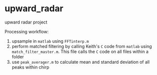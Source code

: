 # upward_radar
upward radar project


Processing workflow:

1. upsample in `matlab` using `FFTinterp.m`
2. perform matched filtering by calling Keith's `C` code from `matlab` using `match_filter_master.m`. This file calls the `C` code on all files within a folder
3. use `peak_averager.m` to calculate mean and standard deviation of all peaks within chirp